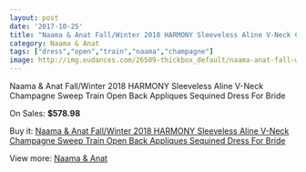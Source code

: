 ```yaml
---
layout: post
date: '2017-10-25'
title: "Naama & Anat Fall/Winter 2018 HARMONY Sleeveless Aline V-Neck Champagne Sweep Train Open Back Appliques Sequined Dress For Bride"
category: Naama & Anat
tags: ["dress","open","train","naama","champagne"]
image: http://img.eudances.com/26509-thickbox_default/naama-anat-fall-winter-2018-harmony-sleeveless-aline-v-neck-champagne-sweep-train-open-back-appliques-sequined-dress-for-bride.jpg
---
```

Naama & Anat Fall/Winter 2018 HARMONY Sleeveless Aline V-Neck Champagne Sweep Train Open Back Appliques Sequined Dress For Bride

On Sales: **$578.98**
<a href="https://www.eudances.com/en/naama-anat/8880-naama-anat-fall-winter-2018-harmony-sleeveless-aline-v-neck-champagne-sweep-train-open-back-appliques-sequined-dress-for-bride.html"><amp-img layout="responsive" width="600" height="600" src="//img.eudances.com/26509-thickbox_default/naama-anat-fall-winter-2018-harmony-sleeveless-aline-v-neck-champagne-sweep-train-open-back-appliques-sequined-dress-for-bride.jpg" alt="Naama & Anat Fall/Winter 2018 HARMONY Sleeveless Aline V-Neck Champagne Sweep Train Open Back Appliques Sequined Dress For Bride 0" /></a>
<a href="https://www.eudances.com/en/naama-anat/8880-naama-anat-fall-winter-2018-harmony-sleeveless-aline-v-neck-champagne-sweep-train-open-back-appliques-sequined-dress-for-bride.html"><amp-img layout="responsive" width="600" height="600" src="//img.eudances.com/26512-thickbox_default/naama-anat-fall-winter-2018-harmony-sleeveless-aline-v-neck-champagne-sweep-train-open-back-appliques-sequined-dress-for-bride.jpg" alt="Naama & Anat Fall/Winter 2018 HARMONY Sleeveless Aline V-Neck Champagne Sweep Train Open Back Appliques Sequined Dress For Bride 1" /></a>
<a href="https://www.eudances.com/en/naama-anat/8880-naama-anat-fall-winter-2018-harmony-sleeveless-aline-v-neck-champagne-sweep-train-open-back-appliques-sequined-dress-for-bride.html"><amp-img layout="responsive" width="600" height="600" src="//img.eudances.com/26511-thickbox_default/naama-anat-fall-winter-2018-harmony-sleeveless-aline-v-neck-champagne-sweep-train-open-back-appliques-sequined-dress-for-bride.jpg" alt="Naama & Anat Fall/Winter 2018 HARMONY Sleeveless Aline V-Neck Champagne Sweep Train Open Back Appliques Sequined Dress For Bride 2" /></a>
<a href="https://www.eudances.com/en/naama-anat/8880-naama-anat-fall-winter-2018-harmony-sleeveless-aline-v-neck-champagne-sweep-train-open-back-appliques-sequined-dress-for-bride.html"><amp-img layout="responsive" width="600" height="600" src="//img.eudances.com/26510-thickbox_default/naama-anat-fall-winter-2018-harmony-sleeveless-aline-v-neck-champagne-sweep-train-open-back-appliques-sequined-dress-for-bride.jpg" alt="Naama & Anat Fall/Winter 2018 HARMONY Sleeveless Aline V-Neck Champagne Sweep Train Open Back Appliques Sequined Dress For Bride 3" /></a>

Buy it: [Naama & Anat Fall/Winter 2018 HARMONY Sleeveless Aline V-Neck Champagne Sweep Train Open Back Appliques Sequined Dress For Bride](https://www.eudances.com/en/naama-anat/8880-naama-anat-fall-winter-2018-harmony-sleeveless-aline-v-neck-champagne-sweep-train-open-back-appliques-sequined-dress-for-bride.html "Naama & Anat Fall/Winter 2018 HARMONY Sleeveless Aline V-Neck Champagne Sweep Train Open Back Appliques Sequined Dress For Bride")

View more: [Naama & Anat](https://www.eudances.com/en/129-naama-anat "Naama & Anat")
